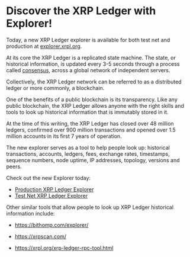 # Discover the XRP Ledger with Explorer!

Today, a new XRP Ledger explorer is available for both test net and production at [explorer.xrpl.org](https://explorer.xrpl.org/).

<!-- BREAK -->

At its core the XRP Ledger is a replicated state machine. The state, or historical information, is updated every 3-5 seconds through a process called [consensus](https://xrpl.org/consensus-network.html), across a global network of independent servers.

Collectively, the XRP Ledger network can be referred to as a distributed ledger or more commonly, a blockchain.

One of the benefits of a public blockchain is its transparency. Like any public blockchain, the XRP Ledger allows anyone with the right skills and tools to look up historical information that is immutably stored in it.

At the time of this writing, the XRP Ledger has closed over 48 million ledgers, confirmed over 900 million transactions and opened over 1.5 million accounts in its first 7 years of operation.

The new explorer serves as a tool to help people look up: historical transactions, accounts, ledgers, fees, exchange rates, timestamps, sequence numbers, node uptime, IP addresses, topology, versions and peers.

Check out the new Explorer today:

- [Production XRP Ledger Explorer](http://livenet.xrpl.org/)
- [Test Net XRP Ledger Explorer](https://testnet.xrpl.org/)

Other similar tools that allow people to look up XRP Ledger historical information include:

- <https://bithomp.com/explorer/>

- <https://xrpscan.com/>

- <https://xrpl.org/xrp-ledger-rpc-tool.html>